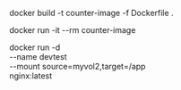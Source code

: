 docker build -t counter-image -f Dockerfile .

docker run -it --rm counter-image

docker run -d \
  --name devtest \
  --mount source=myvol2,target=/app \
  nginx:latest